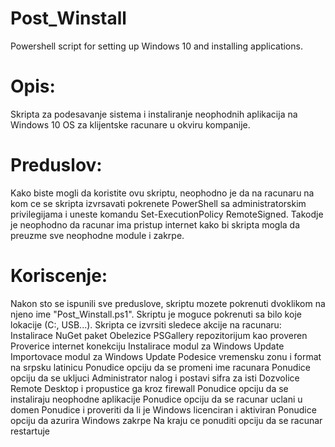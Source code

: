 # Post_Winstall
Powershell script for setting up Windows 10 and installing applications.

# Opis: 
Skripta za podesavanje sistema i instaliranje neophodnih aplikacija
na Windows 10 OS za klijentske racunare u okviru kompanije.

# Preduslov:
Kako biste mogli da koristite ovu skriptu, neophodno je da na racunaru
na kom ce se skripta izvrsavati pokrenete PowerShell sa administratorskim
privilegijama i uneste komandu Set-ExecutionPolicy RemoteSigned.
Takodje je neophodno da racunar ima pristup internet kako bi skripta mogla
da preuzme sve neophodne module i zakrpe.

# Koriscenje:
Nakon sto se ispunili sve preduslove, skriptu mozete pokrenuti dvoklikom
na njeno ime "Post_Winstall.ps1". Skriptu je moguce pokrenuti sa bilo koje
lokacije (C:\, USB...). 
Skripta ce izvrsiti sledece akcije na racunaru: 
Instalirace NuGet paket 
Obelezice PSGallery repozitorijum kao proveren 
Proverice internet konekciju
Instalirace modul za Windows Update
Importovace modul za Windows Update
Podesice vremensku zonu i format na srpsku latinicu
Ponudice opciju da se promeni ime racunara
Ponudice opciju da se ukljuci Administrator nalog i postavi sifra za isti
Dozvolice Remote Desktop i propustice ga kroz firewall
Ponudice opciju da se instaliraju neophodne aplikacije
Ponudice opciju da se racunar uclani u domen
Ponudice i proveriti da li je Windows licenciran i aktiviran
Ponudice opciju da azurira Windows zakrpe
Na kraju ce ponuditi opciju da se racunar restartuje
